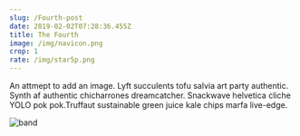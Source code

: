```yaml
---
slug: /Fourth-post
date: 2019-02-02T07:28:36.455Z
title: The Fourth
image: /img/navicon.png
crop: 1
rate: /img/star5p.png
---
```

An attmept to add an image. Lyft succulents tofu salvia art party authentic. Synth af authentic chicharrones dreamcatcher. Snackwave helvetica cliche YOLO pok pok.Truffaut sustainable green juice kale chips marfa live-edge.

![band](/img/navicon.png)

